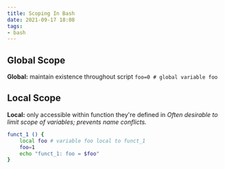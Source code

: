 ```yaml
---
title: Scoping In Bash
date: 2021-09-17 18:08
tags:
- bash
---
```


## Global Scope

**Global:** maintain existence throughout script `foo=0 # global variable foo`

## Local Scope

**Local:** only accessible within function they're defined in *Often desirable to
limit scope of variables; prevents name conflicts.*

``` bash
funct_1 () {
    local foo # variable foo local to funct_1
    foo=1
    echo "funct_1: foo = $foo"
}
```
